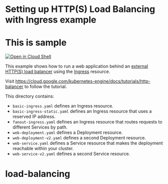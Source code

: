# Setting up HTTP(S) Load Balancing with Ingress example
# This is sample
[![Open in Cloud Shell](https://gstatic.com/cloudssh/images/open-btn.svg)](https://ssh.cloud.google.com/cloudshell/editor?cloudshell_git_repo=https://github.com/GoogleCloudPlatform/kubernetes-engine-samples&cloudshell_tutorial=README.md&cloudshell_workspace=load-balancing)

This example shows how to run a web application behind
an [external HTTP(S) load balancer](https://cloud.google.com/load-balancing/docs/https)
using the [Ingress](https://cloud.google.com/kubernetes-engine/docs/concepts/ingress) resource.

Visit https://cloud.google.com/kubernetes-engine/docs/tutorials/http-balancer to follow the tutorial.

This directory contains:

- `basic-ingress.yaml` defines an Ingress resource.
- `basic-ingress-static.yaml` defines an Ingress resource that uses a reserved IP address.
- `fanout-ingress.yaml` defines an Ingress resource that routes requests to different Services by path.
- `web-deployment.yaml` defines a Deployment resource.
- `web-deployment-v2.yaml` defines a second Deployment resource.
- `web-service.yaml` defines a Service resource that makes the deployment reachable within your cluster.
- `web-service-v2.yaml` defines a second Service resource.
# load-balancing
